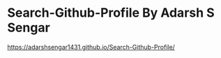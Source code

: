 # Search-Github-Profile By Adarsh S Sengar
https://adarshsengar1431.github.io/Search-Github-Profile/
